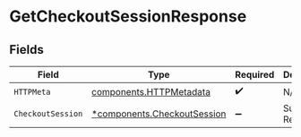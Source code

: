 # GetCheckoutSessionResponse


## Fields

| Field                                                                     | Type                                                                      | Required                                                                  | Description                                                               |
| ------------------------------------------------------------------------- | ------------------------------------------------------------------------- | ------------------------------------------------------------------------- | ------------------------------------------------------------------------- |
| `HTTPMeta`                                                                | [components.HTTPMetadata](../../models/components/httpmetadata.md)        | :heavy_check_mark:                                                        | N/A                                                                       |
| `CheckoutSession`                                                         | [*components.CheckoutSession](../../models/components/checkoutsession.md) | :heavy_minus_sign:                                                        | Successful Response                                                       |
